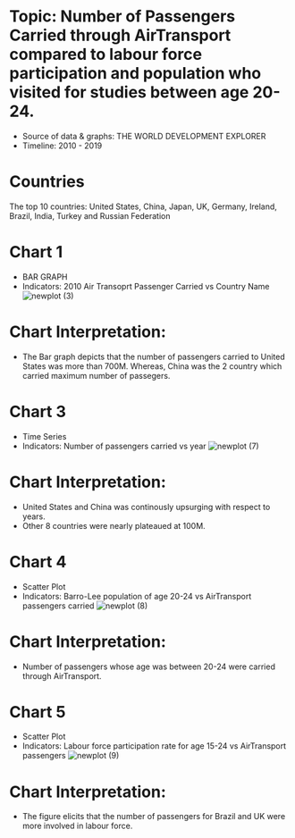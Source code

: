 # Topic: Number of Passengers Carried through AirTransport compared to labour force participation and population who visited for studies between age 20-24.

- Source of data & graphs: THE WORLD DEVELOPMENT EXPLORER
- Timeline: 2010 - 2019

# Countries
The top 10 countries: United States, China, Japan, UK, Germany, Ireland, Brazil, India, Turkey and Russian Federation

# Chart 1
- BAR GRAPH
- Indicators: 2010 Air Transoprt Passenger Carried vs Country Name
![newplot (3)](https://raw.githubusercontent.com/kq49539/DATA690-ATMAN/main/individual_project/newplot%20(3).png)
# Chart Interpretation: 
- The Bar graph depicts that the number of passengers carried to United States was more than 700M. Whereas, China was the 2 country which carried maximum number of passegers.

# Chart 3
- Time Series
- Indicators: Number of passengers carried vs year
![newplot (7)](https://github.com/kq49539/DATA690-ATMAN/blob/main/individual_project/newplot%20(7).png)
# Chart Interpretation:
- United States and China was continously upsurging with respect to years.
- Other 8 countries were nearly plateaued at 100M. 

# Chart 4
- Scatter Plot
- Indicators: Barro-Lee population of age 20-24 vs AirTransport passengers carried 
![newplot (8)](https://github.com/kq49539/DATA690-ATMAN/blob/main/individual_project/newplot%20(8).png)
# Chart Interpretation:
- Number of passengers whose age was between 20-24 were carried through AirTransport. 

# Chart 5
- Scatter Plot
- Indicators: Labour force participation rate for age 15-24 vs AirTransport passengers
![newplot (9)](https://github.com/kq49539/DATA690-ATMAN/blob/main/individual_project/newplot%20(9).png)
# Chart Interpretation:
- The figure elicits that the number of passengers for Brazil and UK were more involved in labour force.
